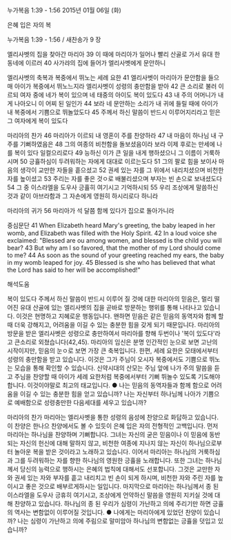 누가복음 1:39 - 1:56 
2015년 01월 06일 (화)

은혜 입은 자의 복



누가복음 1:39 - 1:56 / 새찬송가 9 장


엘리사벳의 집을 찾아간 마리아
39 이 때에 마리아가 일어나 빨리 산골로 가서 유대 한 동네에 이르러 40 사가랴의 집에 들어가 엘리사벳에게 문안하니 

엘리사벳의 축복과 복중에서 뛰노는 세례 요한
41 엘리사벳이 마리아가 문안함을 들으매 아이가 복중에서 뛰노느지라 엘리사벳이 성령의 충만함을 받아 42 큰 소리로 불러 이르되 여자 중에 네가 복이 있으며 네 태중의 아이도 복이 있도다 43 내 주의 어머니가 내게 나아오니 이 어찌 된 일인가 44 보라 네 문안하는 소리가 내 귀에 들릴 때에 아이가 내 복중에서 기쁨으로 뛰놀았도다 45 주께서 하신 말씀이 반드시 이루어지리라고 믿은 그 여자에게 복이 있도다

마리아의 찬가
46 마리아가 이르되 내 영혼이 주를 찬양하라 47 내 마음이 하나님 내 구주를 기뻐하였음은 48 그의 여종의 비천함을 돌보셨음이라 보라 이제 후로는 만세에 나를 복이 있다 일컬으리로다 49 능하신 이가 큰 일을 내게 행하셨으니 그 이름이 거룩하시며 50 긍휼하심이 두려워하는 자에게 대대로 이르는도다 51 그의 팔로 힘을 보이사 마음의 생각이 교만한 자들을 흩으셨고 52 권세 있는 자를 그 위에서 내리치셨으며 비천한 자를 높이셨고 53 주리는 자를 좋은 것ㅇ로 배불리셨으며 부자는 빈 손으로 보내셨도다 54 그 중 이스라엘을 도우사 긍휼히 여기시고 기억하시되 55 우리 조상에게 말씀하신 것과 같이 아브라함과 그 자손에게 영원히 하시리로다 하니라 

마리아의 귀가
56 마리아가 석 달쯤 함께 있다가 집으로 돌아가니라

중심문단
41 When Elizabeth heard Mary's greeting, the baby leaped in her womb, and Elizabeth was filled with the Holy Spirit. 42 In a loud voice she exclaimed: "Blessed are ou among women, and blessed is the child you will bear? 43 But why am I so favored, that the mother of my Lord should come to me? 44 As soon as the sound of your greeting reached my ears, the baby in my womb leaped for joy. 45 Blessed is she who has believed that what the Lord has said to her will be accomplished!"

해석도움





복이 있도다
주께서 하신 말씀이 반드시 이루어 질 것에 대한 마리아의 믿음은, 멀리 떨어진 유대 산골에 있는 엘리사벳의 집을 곧바로 방문하는 행위를 통해 나타나고 있습니다. 이것은 현명하고 지혜로운 행동입니다. 왠하면 믿음은 같은 믿음의 동역자와 함께 할 때 더욱 강해지고, 어려움을 이길 수 있는 충분한 힘을 갖게 되기 때문입니다. 마리아의 방문을 받은 엘리사벳은 성령으로 충만하여서 마리아를 향해 두번이나 '복이 있도다'라고 큰소리로 외쳤습니다(42,45). 마리아의 임신은 분명 인간적인 눈으로 보면 고난의 시작이지만, 믿음의 눈ㅇ로 보면 가장 큰 축복입니다. 한편, 세례 요한은 모태에서부터 성령의 충만함을 받고 있습니다. 이것은 그가 주님이 오시자 복중에서도 기쁨으로 뛰노는 모습을 통해 확인할 수 있습니다. 신약시대의 산모는 주님 앞에 나가 주의 말씀을 듣고 주님을 찬양할 때 아이가 세례 요한처럼 복중에서부터 기뻐 뛰놀수 있도록 기도해야 합니다. 이것이야말로 최고의 태교입니다.
● 나는 믿음의 동역자들과 함께 함으로 어려움을 이길 수 있는 충분한 힘을 얻고 있습니까? 나는 자신부터 하나님께 나아가 기쁨으로 예배함으로 성령충만한 다음세대를 세우고 있습니까?

마리아의 찬가
마리아는 엘리사벳을 통한 성령의 음성에 찬양으로 화답하고 있습니다. 이 찬양은 한나으 찬양에서도 볼 수 있듯이 은혜 입은 자의 전형적인 고백입니다. 먼저 마리아는 하나님을 찬양하며 기뻐합니다. 그녀는 자신의 굳은 믿음이나 이 믿음에 동반되는 자신의 헌신에 대해 말하지 않고, 비천한 여종에 지나지 않는 자신이 하나님으로부터 놀아운 복을 받은 것이라고 노래하고 있습니다. 이어서 마리아는 하나님의 거룩하심과 그를 두려워하는 자를 향한 하나님의 영원한 긍휼을 노래합니다. 또한 그녀는 하나님께서 당신의 능력으로 행하시는 은혜의 법칙에 대해서도 선포합니다. 그것은 교만한 자와 권세 있는 자와 부자를 흩고 내리치고 빈 손이 되게 하시며, 비천한 자와 주린 자를 높이시고 좋은 것으로 배부르게하시는 일입니다. 마지막으로 마리아는 하나님께서 종 된 이스라엘을 도우사 긍휴히 여기시고, 조상에게 언약하신 말씀을 영원히 지키실 것에 대해 찬양하고 있습니다. 하나님의 종 된 우리가 심령이 가난하고 의에 주리기만 하면 긍휼의 역사는 변함없이 이루어질 것입니다.
● 나에게는 마리아에게 있었던 찬양이 있습니까? 나는 심령이 가난하고 의에 주림으로 말미암아 하나님의 변함없는 긍휼을 덧입고 있습니까?